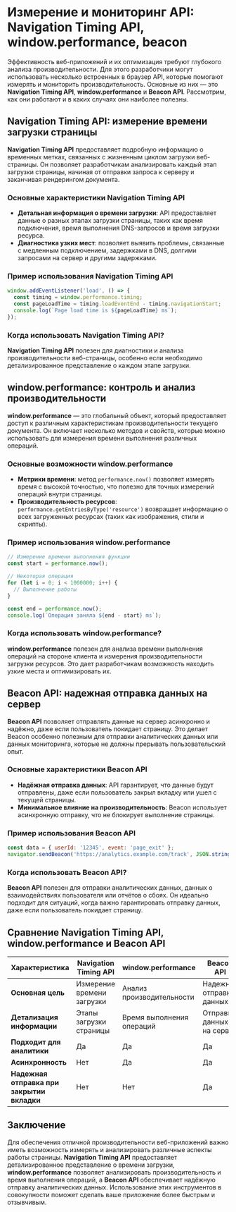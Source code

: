 # Измерение и мониторинг API: Navigation Timing API, window.performance, beacon

Эффективность веб-приложений и их оптимизация требуют глубокого анализа производительности. Для этого разработчики могут использовать несколько встроенных в браузер API, которые помогают измерять и мониторить производительность. Основные из них — это **Navigation Timing API**, **window.performance** и **Beacon API**. Рассмотрим, как они работают и в каких случаях они наиболее полезны.

## Navigation Timing API: измерение времени загрузки страницы

**Navigation Timing API** предоставляет подробную информацию о временных метках, связанных с жизненным циклом загрузки веб-страницы. Он позволяет разработчикам анализировать каждый этап загрузки страницы, начиная от отправки запроса к серверу и заканчивая рендерингом документа.

### Основные характеристики Navigation Timing API
- **Детальная информация о времени загрузки**: API предоставляет данные о разных этапах загрузки страницы, таких как время подключения, время выполнения DNS-запросов и время загрузки ресурса.
- **Диагностика узких мест**: позволяет выявить проблемы, связанные с медленным подключением, задержками в DNS, долгими запросами на сервер и другими задержками.

### Пример использования Navigation Timing API
```javascript
window.addEventListener('load', () => {
  const timing = window.performance.timing;
  const pageLoadTime = timing.loadEventEnd - timing.navigationStart;
  console.log(`Page load time is ${pageLoadTime} ms`);
});
```

### Когда использовать Navigation Timing API?
**Navigation Timing API** полезен для диагностики и анализа производительности веб-страницы, особенно если необходимо детализированное представление о каждом этапе загрузки.

## window.performance: контроль и анализ производительности

**window.performance** — это глобальный объект, который предоставляет доступ к различным характеристикам производительности текущего документа. Он включает несколько методов и свойств, которые можно использовать для измерения времени выполнения различных операций.

### Основные возможности window.performance
- **Метрики времени**: метод `performance.now()` позволяет измерять время с высокой точностью, что полезно для точных измерений операций внутри страницы.
- **Производительность ресурсов**: `performance.getEntriesByType('resource')` возвращает информацию о всех загруженных ресурсах (таких как изображения, стили и скрипты).

### Пример использования window.performance
```javascript
// Измерение времени выполнения функции
const start = performance.now();

// Некоторая операция
for (let i = 0; i < 1000000; i++) {
  // Выполнение работы
}

const end = performance.now();
console.log(`Операция заняла ${end - start} ms`);
```

### Когда использовать window.performance?
**window.performance** полезен для анализа времени выполнения операций на стороне клиента и измерения производительности загрузки ресурсов. Это дает разработчикам возможность находить узкие места и оптимизировать их.

## Beacon API: надежная отправка данных на сервер

**Beacon API** позволяет отправлять данные на сервер асинхронно и надёжно, даже если пользователь покидает страницу. Это делает Beacon особенно полезным для отправки аналитических данных или данных мониторинга, которые не должны прерывать пользовательский опыт.

### Основные характеристики Beacon API
- **Надёжная отправка данных**: API гарантирует, что данные будут отправлены, даже если пользователь закрыл вкладку или ушел с текущей страницы.
- **Минимальное влияние на производительность**: Beacon использует асинхронную отправку, что не блокирует выполнение страницы.

### Пример использования Beacon API
```javascript
const data = { userId: '12345', event: 'page_exit' };
navigator.sendBeacon('https://analytics.example.com/track', JSON.stringify(data));
```

### Когда использовать Beacon API?
**Beacon API** полезен для отправки аналитических данных, данных о взаимодействиях пользователя или отчётов о сбоях. Он идеально подходит для ситуаций, когда важно гарантировать отправку данных, даже если пользователь покидает страницу.

## Сравнение Navigation Timing API, window.performance и Beacon API

| Характеристика                        | Navigation Timing API    | window.performance       | Beacon API               |
|---------------------------------------|--------------------------|--------------------------|--------------------------|
| **Основная цель**                     | Измерение времени загрузки | Анализ производительности | Надежная отправка данных |
| **Детализация информации**            | Этапы загрузки страницы  | Время выполнения операций | Отправка данных на сервер|
| **Подходит для аналитики**            | Да                       | Да                       | Да                       |
| **Асинхронность**                     | Нет                      | Да                       | Да                       |
| **Надежная отправка при закрытии вкладки** | Нет                    | Нет                      | Да                       |

## Заключение

Для обеспечения отличной производительности веб-приложений важно иметь возможность измерять и анализировать различные аспекты работы страницы. **Navigation Timing API** предоставляет детализированное представление о времени загрузки, **window.performance** позволяет анализировать производительность и время выполнения операций, а **Beacon API** обеспечивает надёжную отправку аналитических данных. Использование этих инструментов в совокупности поможет сделать ваше приложение более быстрым и отзывчивым.

